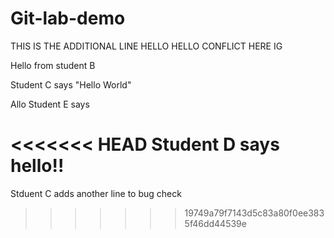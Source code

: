 # Git-lab-demo

THIS IS THE ADDITIONAL LINE HELLO HELLO CONFLICT HERE IG

Hello from student B

Student C says "Hello World"

Allo Student E says

<<<<<<< HEAD
Student D says hello!!
=======
Stduent C adds another line to bug check
>>>>>>> 19749a79f7143d5c83a80f0ee3835f46dd44539e
